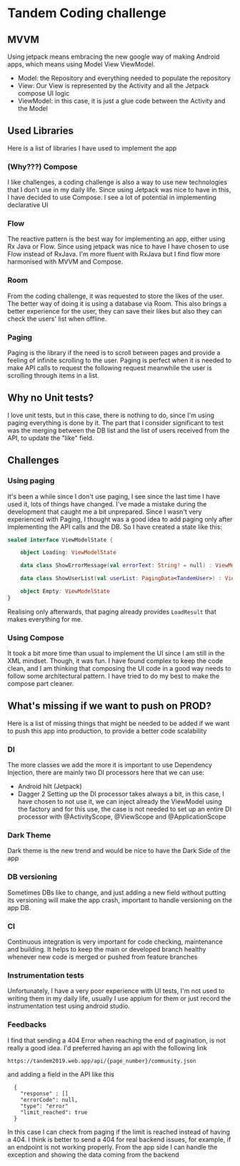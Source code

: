 # Tandem Coding challenge

## MVVM

Using jetpack means embracing the new google way of making Android apps, which means using Model View ViewModel.
* Model: the Repository and everything needed to populate the repository
* View: Our View is represented by the Activity and all the Jetpack compose UI logic
* ViewModel: in this case, it is just a glue code between the Activity and the Model

## Used Libraries

Here is a list of libraries I have used to implement the app

### (Why???) Compose

I like challenges, a coding challenge is also a way to use new technologies that I don't use in my daily life.
Since using Jetpack was nice to have in this, I have decided to use Compose.
I see a lot of potential in implementing declarative UI

### Flow

The reactive pattern is the best way for implementing an app, either using Rx Java or Flow. Since using jetpack was nice to have
I have chosen to use Flow instead of RxJava. I'm more fluent with RxJava but I find flow more harmonised with MVVM and Compose.

### Room

From the coding challenge, it was requested to store the likes of the user.
The better way of doing it is using a database via Room.
This also brings a better experience for the user, they can save their likes but also they can check the users' list when offline.

### Paging

Paging is the library if the need is to scroll between pages and provide a feeling of infinite scrolling to the user.
Paging is perfect when it is needed to make API calls to request the following request meanwhile the user is scrolling through items in a list.


## Why no Unit tests?

I love unit tests, but in this case, there is nothing to do,
since I'm using paging everything is done by it.
The part that I consider significant to test was the merging between the DB list and the list of users
received from the API, to update the "like" field.

## Challenges

### Using paging

It's been a while since I don't use paging, I see since the last time I have used it, lots of things have changed.
I've made a mistake during the development that caught me a bit unprepared. Since I wasn't very experienced with Paging, I thought was a good idea to add paging only after implementing the API calls and the DB.
So I have created a state like this:

```kotlin
sealed interface ViewModelState {

    object Loading: ViewModelState

    data class ShowErrorMessage(val errorText: String? = null) : ViewModelState

    data class ShowUserList(val userList: PagingData<TandemUser>) : ViewModelState

    object Empty: ViewModelState
}
```
Realising only afterwards, that paging already provides `LoadResult` that makes everything for me.

### Using Compose

It took a bit more time than usual to implement the UI since I am still in the XML mindset.
Though, it was fun. I have found complex to keep the code clean, and I am thinking that composing the UI code in a good way needs to follow
some architectural pattern. I have tried to do my best to make the compose part cleaner.

## What's missing if we want to push on PROD?

Here is a list of missing things that might be needed to be added if we want to push this app into production, to provide a better code scalability

### DI

The more classes we add the more it is important to use Dependency Injection, there are mainly two DI processors here that we can use:
* Android hilt (Jetpack)
* Dagger 2
  Setting up the DI processor takes always a bit, in this case, I have chosen to not use it, we can inject already the ViewModel using the factory and for this use, the case is not needed to set up an entire DI processor with @ActivityScope, @ViewScope and @ApplicationScope

### Dark Theme

Dark theme is the new trend and would be nice to have the Dark Side of the app

### DB versioning

Sometimes DBs like to change, and just adding a new field without putting its versioning will make the app crash,
important to handle versioning on the app DB.

### CI

Continuous integration is very important for code checking, maintenance and building.
It helps to keep the main or developed branch healthy whenever new code is merged or pushed from feature branches

### Instrumentation tests

Unfortunately, I have a very poor experience with UI tests, I'm not used to writing them in my daily life, usually I use appium for them or just record the instrumentation test using android studio.

### Feedbacks

I find that sending a 404 Error when reaching the end of pagination, is not really a good idea.
I'd preferred having an api with the following link
```
https://tandem2019.web.app/api/{page_number}/community.json
```
and adding a field in the API like this

```
  {
    "response" : []
    "errorCode": null,
    "type": "error"
    "limit_reached": true
  }
```
In this case I can check from paging if the limit is reached instead of having a 404.
I think is better to send a 404 for real backend issues, for example, if an endpoint is not working properly.
From the app side I can handle the exception and showing the data coming from the backend
